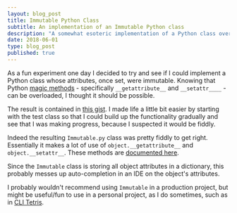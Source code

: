 ```yaml
---
layout: blog_post
title: Immutable Python Class
subtitle: An implementation of an Immutable Python class
description: "A somewhat esoteric implementation of a Python class overloads Python magic methods and creates immutable instances."
date: 2018-06-01
type: blog_post
published: true
---
```


As a fun experiment one day I decided to try and see if I could implement a Python class whose attributes, once set, were immutable. Knowing that Python [magic methods](https://rszalski.github.io/magicmethods/) - specifically `__getattribute__` and `__setattr____` - can be overloaded, I thought it should be possible.

The result is contained in [this gist](https://gist.github.com/robinrob/0947770700cfe09707917fd677af07ba). I made life a little bit easier by starting with the test class so that I could build up the functionality gradually and see that I was making progress, because I suspected it would be fiddly.

Indeed the resulting `Immutable.py` class was pretty fiddly to get right. Essentially it makes a lot of use of `object.__getattribute__` and `object.__setattr__`. These methods are [documented here](https://docs.python.org/3/reference/datamodel.html).

Since the `Immutable` class is storing all object attributes in a dictionary, this probably messes up auto-completion in an IDE on the object's attributes.

I probably wouldn't recommend using `Immutable` in a production project, but might be useful/fun to use in a personal project, as I do sometimes, such as in [CLI Tetris](https://github.com/robinrob/cli-tetris).
